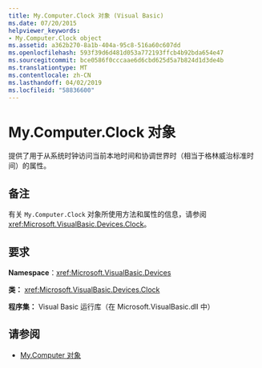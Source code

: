 ```yaml
---
title: My.Computer.Clock 对象 (Visual Basic)
ms.date: 07/20/2015
helpviewer_keywords:
- My.Computer.Clock object
ms.assetid: a362b270-8a1b-404a-95c8-516a60c607dd
ms.openlocfilehash: 593f39d6d481d053a772193ffcb4b92bda654e47
ms.sourcegitcommit: bce0586f0cccaae6d6cbd625d5a7b824d1d3de4b
ms.translationtype: MT
ms.contentlocale: zh-CN
ms.lasthandoff: 04/02/2019
ms.locfileid: "58836600"
---
```

# <a name="mycomputerclock-object"></a>My.Computer.Clock 对象
提供了用于从系统时钟访问当前本地时间和协调世界时（相当于格林威治标准时间）的属性。  
  
## <a name="remarks"></a>备注  
 有关 `My.Computer.Clock` 对象所使用方法和属性的信息，请参阅 <xref:Microsoft.VisualBasic.Devices.Clock>。  
  
## <a name="requirements"></a>要求  
 **Namespace**：<xref:Microsoft.VisualBasic.Devices>  
  
 **类：** <xref:Microsoft.VisualBasic.Devices.Clock>  
  
 **程序集：** Visual Basic 运行库（在 Microsoft.VisualBasic.dll 中）  
  
## <a name="see-also"></a>请参阅

- [My.Computer 对象](../../../visual-basic/language-reference/objects/my-computer-object.md)
